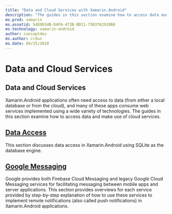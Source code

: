 ```yaml
---
title: "Data and Cloud Services with Xamarin.Android"
description: "The guides in this section examine how to access data and make use of cloud services."
ms.prod: xamarin
ms.assetid: 54D9D34B-D4FA-473B-BD11-75D3762920B0
ms.technology: xamarin-android
author: conceptdev
ms.author: crdun
ms.date: 04/25/2018
---
```


# Data and Cloud Services

## Data and Cloud Services

Xamarin.Android applications often need access to data (from either a
local database or from the cloud), and many of these apps consume web
services implemented using a wide variety of technologies. The guides
in this section examine how to access data and make use of cloud
services.

## [Data Access](~/android/data-cloud/data-access/index.md)

This section discusses data access in Xamarin.Android using SQLite as
the database engine.
 
## [Google Messaging](~/android/data-cloud/google-messaging/index.md)

Google provides both Firebase Cloud Messaging and legacy Google Cloud
Messaging services for facilitating messaging between mobile apps and
server applications. This section provides overviews for each service
provided by step-by-step explanation of how to use these services to
implement remote notifications (also called push notifications) in
Xamarin.Android applications.

